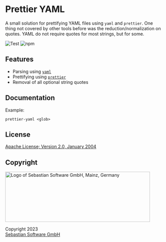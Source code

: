 # Prettier YAML

A small solution for prettifying YAML files using `yaml` and `prettier`. One thing not covered by other tools before was the reduction/normalization on quotes. YAML do not require quotes for most strings, but for some.

![Test](https://github.com/sebastian-software/prettier-yaml/actions/workflows/test.yml/badge.svg)
![npm](https://img.shields.io/npm/v/prettier-yaml)

## Features

- Parsing using [`yaml`](https://eemeli.org/yaml/v1/)
- Prettifying using [`prettier`](https://prettier.io)
- Removal of all optional string quotes

## Documentation

Example:

```tsx
prettier-yaml <glob>
```

## License

[Apache License; Version 2.0, January 2004](http://www.apache.org/licenses/LICENSE-2.0)

## Copyright

<img src="https://cdn.rawgit.com/sebastian-software/sebastian-software-brand/0d4ec9d6/sebastiansoftware-en.svg" alt="Logo of Sebastian Software GmbH, Mainz, Germany" width="460" height="160"/>

Copyright 2023<br/>[Sebastian Software GmbH](http://www.sebastian-software.de)
